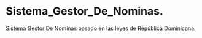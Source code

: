 # Sistema_Gestor_De_Nominas.
Sistema Gestor De Nominas basado en las leyes de República Dominicana.
